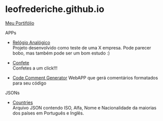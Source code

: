 # leofrederiche.github.io
[Meu Portifólio](https://leofrederiche.github.io/)

APPs
 * [Relógio Analógico](https://leofrederiche.github.io/apps/clock/index.html) <br>
   Projeto desenvolvido como teste de uma X empresa. Pode parecer bobo, mas também pode ser um bom estudo :)
    
 * [Confete](https://leofrederiche.github.io/apps/confete/index.html) <br>
   Confetes a um click!!!
   
 * [Code Comment Generator](https://leofrederiche.github.io/apps/code_comment_generator/index.html) 
 	 WebAPP que gerá comentários formatados para seu código

JSONs
 * [Countries](https://leofrederiche.github.io/apps/json/countries.json) <br>
 	 Arquivo JSON contendo ISO, Alfa, Nome e Nacionalidade da maiorias dos países em Português e Inglês.

